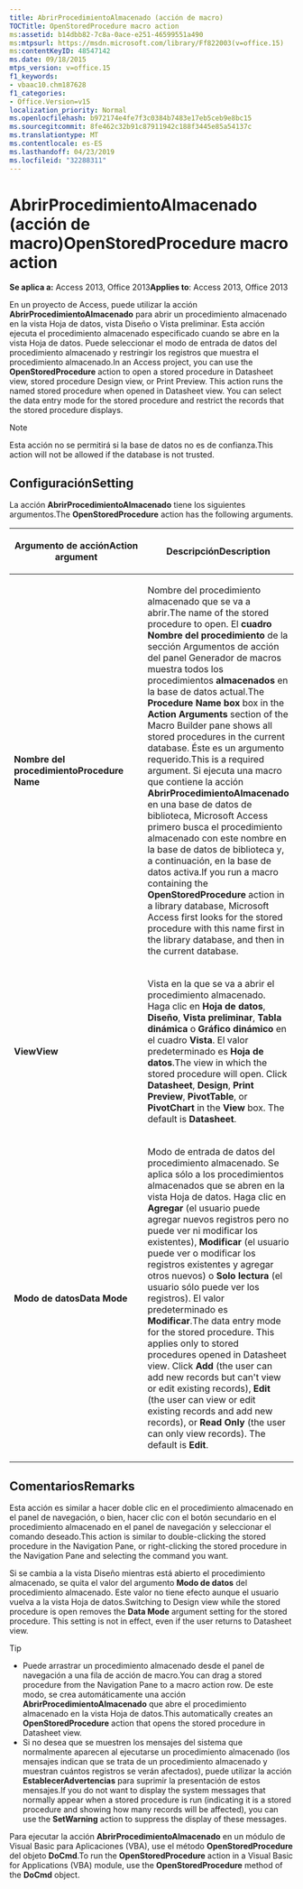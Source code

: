 ```yaml
---
title: AbrirProcedimientoAlmacenado (acción de macro)
TOCTitle: OpenStoredProcedure macro action
ms:assetid: b14dbb82-7c8a-0ace-e251-46599551a490
ms:mtpsurl: https://msdn.microsoft.com/library/Ff822003(v=office.15)
ms:contentKeyID: 48547142
ms.date: 09/18/2015
mtps_version: v=office.15
f1_keywords:
- vbaac10.chm187628
f1_categories:
- Office.Version=v15
localization_priority: Normal
ms.openlocfilehash: b972174e4fe7f3c0384b7483e17eb5ceb9e8bc15
ms.sourcegitcommit: 8fe462c32b91c87911942c188f3445e85a54137c
ms.translationtype: MT
ms.contentlocale: es-ES
ms.lasthandoff: 04/23/2019
ms.locfileid: "32288311"
---
```

# <a name="openstoredprocedure-macro-action"></a><span data-ttu-id="34ac2-102">AbrirProcedimientoAlmacenado (acción de macro)</span><span class="sxs-lookup"><span data-stu-id="34ac2-102">OpenStoredProcedure macro action</span></span>

<span data-ttu-id="34ac2-103">**Se aplica a:** Access 2013, Office 2013</span><span class="sxs-lookup"><span data-stu-id="34ac2-103">**Applies to**: Access 2013, Office 2013</span></span>

<span data-ttu-id="34ac2-p101">En un proyecto de Access, puede utilizar la acción **AbrirProcedimientoAlmacenado** para abrir un procedimiento almacenado en la vista Hoja de datos, vista Diseño o Vista preliminar. Esta acción ejecuta el procedimiento almacenado especificado cuando se abre en la vista Hoja de datos. Puede seleccionar el modo de entrada de datos del procedimiento almacenado y restringir los registros que muestra el procedimiento almacenado.</span><span class="sxs-lookup"><span data-stu-id="34ac2-p101">In an Access project, you can use the **OpenStoredProcedure** action to open a stored procedure in Datasheet view, stored procedure Design view, or Print Preview. This action runs the named stored procedure when opened in Datasheet view. You can select the data entry mode for the stored procedure and restrict the records that the stored procedure displays.</span></span>

> [!NOTE]
> <span data-ttu-id="34ac2-107">Esta acción no se permitirá si la base de datos no es de confianza.</span><span class="sxs-lookup"><span data-stu-id="34ac2-107">This action will not be allowed if the database is not trusted.</span></span> 

## <a name="setting"></a><span data-ttu-id="34ac2-108">Configuración</span><span class="sxs-lookup"><span data-stu-id="34ac2-108">Setting</span></span>

<span data-ttu-id="34ac2-109">La acción **AbrirProcedimientoAlmacenado** tiene los siguientes argumentos.</span><span class="sxs-lookup"><span data-stu-id="34ac2-109">The **OpenStoredProcedure** action has the following arguments.</span></span>

<table>
<colgroup>
<col style="width: 50%" />
<col style="width: 50%" />
</colgroup>
<thead>
<tr class="header">
<th><p><span data-ttu-id="34ac2-110">Argumento de acción</span><span class="sxs-lookup"><span data-stu-id="34ac2-110">Action argument</span></span></p></th>
<th><p><span data-ttu-id="34ac2-111">Descripción</span><span class="sxs-lookup"><span data-stu-id="34ac2-111">Description</span></span></p></th>
</tr>
</thead>
<tbody>
<tr class="odd">
<td><p><span data-ttu-id="34ac2-112"><strong>Nombre del procedimiento</strong></span><span class="sxs-lookup"><span data-stu-id="34ac2-112"><strong>Procedure Name</strong></span></span></p></td>
<td><p><span data-ttu-id="34ac2-113">Nombre del procedimiento almacenado que se va a abrir.</span><span class="sxs-lookup"><span data-stu-id="34ac2-113">The name of the stored procedure to open.</span></span> <span data-ttu-id="34ac2-114">El <strong>cuadro Nombre del procedimiento</strong> de la sección Argumentos de acción del panel Generador de macros muestra todos los procedimientos <strong>almacenados</strong> en la base de datos actual.</span><span class="sxs-lookup"><span data-stu-id="34ac2-114">The <strong>Procedure Name box</strong> box in the <strong>Action Arguments</strong> section of the Macro Builder pane shows all stored procedures in the current database.</span></span> <span data-ttu-id="34ac2-115">Éste es un argumento requerido.</span><span class="sxs-lookup"><span data-stu-id="34ac2-115">This is a required argument.</span></span> <span data-ttu-id="34ac2-116">Si ejecuta una macro que contiene la acción <strong>AbrirProcedimientoAlmacenado</strong> en una base de datos de biblioteca, Microsoft Access primero busca el procedimiento almacenado con este nombre en la base de datos de biblioteca y, a continuación, en la base de datos activa.</span><span class="sxs-lookup"><span data-stu-id="34ac2-116">If you run a macro containing the <strong>OpenStoredProcedure</strong> action in a library database, Microsoft Access first looks for the stored procedure with this name first in the library database, and then in the current database.</span></span></p></td>
</tr>
<tr class="even">
<td><p><span data-ttu-id="34ac2-117"><strong>View</strong></span><span class="sxs-lookup"><span data-stu-id="34ac2-117"><strong>View</strong></span></span></p></td>
<td><p><span data-ttu-id="34ac2-p103">Vista en la que se va a abrir el procedimiento almacenado. Haga clic en <strong>Hoja de datos</strong>, <strong>Diseño</strong>, <strong>Vista preliminar</strong>, <strong>Tabla dinámica</strong> o <strong>Gráfico dinámico</strong> en el cuadro <strong>Vista</strong>. El valor predeterminado es <strong>Hoja de datos</strong>.</span><span class="sxs-lookup"><span data-stu-id="34ac2-p103">The view in which the stored procedure will open. Click <strong>Datasheet</strong>, <strong>Design</strong>, <strong>Print Preview</strong>, <strong>PivotTable</strong>, or <strong>PivotChart</strong> in the <strong>View</strong> box. The default is <strong>Datasheet</strong>.</span></span></p></td>
</tr>
<tr class="odd">
<td><p><span data-ttu-id="34ac2-121"><strong>Modo de datos</strong></span><span class="sxs-lookup"><span data-stu-id="34ac2-121"><strong>Data Mode</strong></span></span></p></td>
<td><p><span data-ttu-id="34ac2-p104">Modo de entrada de datos del procedimiento almacenado. Se aplica sólo a los procedimientos almacenados que se abren en la vista Hoja de datos. Haga clic en <strong>Agregar</strong> (el usuario puede agregar nuevos registros pero no puede ver ni modificar los existentes), <strong>Modificar</strong> (el usuario puede ver o modificar los registros existentes y agregar otros nuevos) o <strong>Solo lectura</strong> (el usuario sólo puede ver los registros). El valor predeterminado es <strong>Modificar</strong>.</span><span class="sxs-lookup"><span data-stu-id="34ac2-p104">The data entry mode for the stored procedure. This applies only to stored procedures opened in Datasheet view. Click <strong>Add</strong> (the user can add new records but can't view or edit existing records), <strong>Edit</strong> (the user can view or edit existing records and add new records), or <strong>Read Only</strong> (the user can only view records). The default is <strong>Edit</strong>.</span></span></p></td>
</tr>
</tbody>
</table>

## <a name="remarks"></a><span data-ttu-id="34ac2-126">Comentarios</span><span class="sxs-lookup"><span data-stu-id="34ac2-126">Remarks</span></span>

<span data-ttu-id="34ac2-127">Esta acción es similar a hacer doble clic en el procedimiento almacenado en el panel de navegación, o bien, hacer clic con el botón secundario en el procedimiento almacenado en el panel de navegación y seleccionar el comando deseado.</span><span class="sxs-lookup"><span data-stu-id="34ac2-127">This action is similar to double-clicking the stored procedure in the Navigation Pane, or right-clicking the stored procedure in the Navigation Pane and selecting the command you want.</span></span>

<span data-ttu-id="34ac2-p105">Si se cambia a la vista Diseño mientras está abierto el procedimiento almacenado, se quita el valor del argumento **Modo de datos** del procedimiento almacenado. Este valor no tiene efecto aunque el usuario vuelva a la vista Hoja de datos.</span><span class="sxs-lookup"><span data-stu-id="34ac2-p105">Switching to Design view while the stored procedure is open removes the **Data Mode** argument setting for the stored procedure. This setting is not in effect, even if the user returns to Datasheet view.</span></span>

> [!TIP]
> - <span data-ttu-id="34ac2-130">Puede arrastrar un procedimiento almacenado desde el panel de navegación a una fila de acción de macro.</span><span class="sxs-lookup"><span data-stu-id="34ac2-130">You can drag a stored procedure from the Navigation Pane to a macro action row.</span></span> <span data-ttu-id="34ac2-131">De este modo, se crea automáticamente una acción **AbrirProcedimientoAlmacenado** que abre el procedimiento almacenado en la vista Hoja de datos.</span><span class="sxs-lookup"><span data-stu-id="34ac2-131">This automatically creates an **OpenStoredProcedure** action that opens the stored procedure in Datasheet view.</span></span>
> - <span data-ttu-id="34ac2-132">Si no desea que se muestren los mensajes del sistema que normalmente aparecen al ejecutarse un procedimiento almacenado (los mensajes indican que se trata de un procedimiento almacenado y muestran cuántos registros se verán afectados), puede utilizar la acción **EstablecerAdvertencias** para suprimir la presentación de estos mensajes.</span><span class="sxs-lookup"><span data-stu-id="34ac2-132">If you do not want to display the system messages that normally appear when a stored procedure is run (indicating it is a stored procedure and showing how many records will be affected), you can use the **SetWarning** action to suppress the display of these messages.</span></span>

<span data-ttu-id="34ac2-133">Para ejecutar la acción **AbrirProcedimientoAlmacenado** en un módulo de Visual Basic para Aplicaciones (VBA), use el método **OpenStoredProcedure** del objeto **DoCmd**.</span><span class="sxs-lookup"><span data-stu-id="34ac2-133">To run the **OpenStoredProcedure** action in a Visual Basic for Applications (VBA) module, use the **OpenStoredProcedure** method of the **DoCmd** object.</span></span>

